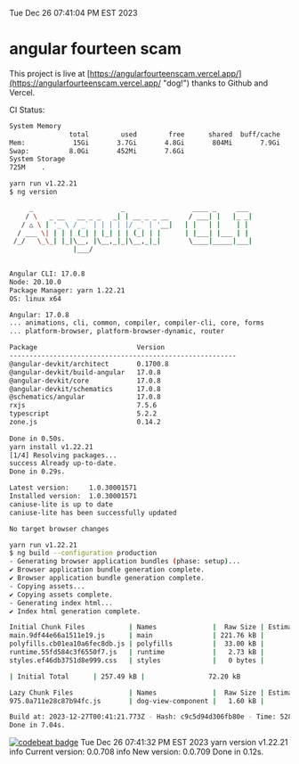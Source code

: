 Tue Dec 26 07:41:04 PM EST 2023

# angular fourteen scam


This project is live at [https://angularfourteenscam.vercel.app/](https://angularfourteenscam.vercel.app/ "dog!") thanks to Github and Vercel.

CI Status: 

```bash
System Memory
               total        used        free      shared  buff/cache   available
Mem:            15Gi       3.7Gi       4.8Gi       804Mi       7.9Gi        11Gi
Swap:          8.0Gi       452Mi       7.6Gi
System Storage
725M	.
```
```bash
yarn run v1.22.21
$ ng version

     _                      _                 ____ _     ___
    / \   _ __   __ _ _   _| | __ _ _ __     / ___| |   |_ _|
   / △ \ | '_ \ / _` | | | | |/ _` | '__|   | |   | |    | |
  / ___ \| | | | (_| | |_| | | (_| | |      | |___| |___ | |
 /_/   \_\_| |_|\__, |\__,_|_|\__,_|_|       \____|_____|___|
                |___/
    

Angular CLI: 17.0.8
Node: 20.10.0
Package Manager: yarn 1.22.21
OS: linux x64

Angular: 17.0.8
... animations, cli, common, compiler, compiler-cli, core, forms
... platform-browser, platform-browser-dynamic, router

Package                         Version
---------------------------------------------------------
@angular-devkit/architect       0.1700.8
@angular-devkit/build-angular   17.0.8
@angular-devkit/core            17.0.8
@angular-devkit/schematics      17.0.8
@schematics/angular             17.0.8
rxjs                            7.5.6
typescript                      5.2.2
zone.js                         0.14.2
    
Done in 0.50s.
yarn install v1.22.21
[1/4] Resolving packages...
success Already up-to-date.
Done in 0.29s.
```
```bash
Latest version:     1.0.30001571
Installed version:  1.0.30001571
caniuse-lite is up to date
caniuse-lite has been successfully updated

No target browser changes
```
```bash
yarn run v1.22.21
$ ng build --configuration production
- Generating browser application bundles (phase: setup)...
✔ Browser application bundle generation complete.
✔ Browser application bundle generation complete.
- Copying assets...
✔ Copying assets complete.
- Generating index html...
✔ Index html generation complete.

Initial Chunk Files           | Names              |  Raw Size | Estimated Transfer Size
main.9df44e66a1511e19.js      | main               | 221.76 kB |                60.28 kB
polyfills.cb01ea10a6fec8db.js | polyfills          |  33.00 kB |                10.66 kB
runtime.55fd584c3f6550f7.js   | runtime            |   2.73 kB |                 1.27 kB
styles.ef46db3751d8e999.css   | styles             |   0 bytes |                       -

| Initial Total      | 257.49 kB |                72.20 kB

Lazy Chunk Files              | Names              |  Raw Size | Estimated Transfer Size
975.0a711e28c87b94fc.js       | dog-view-component |   1.60 kB |               805 bytes

Build at: 2023-12-27T00:41:21.773Z - Hash: c9c5d94d306fb80e - Time: 5281ms
Done in 7.04s.
```
[![codebeat badge](https://codebeat.co/badges/8cb3c84a-d002-4f78-98dd-3540260c751a)](https://codebeat.co/projects/github-com-kfedora-angularfourteenscam-master)
Tue Dec 26 07:41:32 PM EST 2023
yarn version v1.22.21
info Current version: 0.0.708
info New version: 0.0.709
Done in 0.12s.
